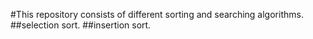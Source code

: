 #This repository consists of different sorting and searching algorithms.
##selection sort.
##insertion sort.
